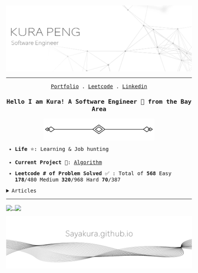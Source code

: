 
![image](./image/banner.jpg)

<hr/>

<p align="center">
  <samp>
    <a href="http://sayakura.github.io/">Portfolio</a> .
    <a href="https://leetcode.com/midokura/">Leetcode</a> .
    <a href="https://www.linkedin.com/in/kurapeng/">Linkedin</a>
  </samp>
</p>


<h3 align="center">
  <samp>
    Hello I am Kura!  
    A Software Engineer 🤖️ from the Bay Area
  </samp>
</h3>
<samp>


<p align="center">
  <img align="center" width="300px" src="./image/divider2.png" />
</p>

- **Life** ⭐: Learning & Job hunting


- **Current Project** 📘: [Algorithm](https://github.com/sayakura/AlgoCollection) 


- **Leetcode # of Problem Solved** ✅ : Total of **568**     Easy **178**/480 Medium **320**/968 Hard **70**/387
  
<details>
  <summary><samp>Articles</samp></summary>
  
- [Leetcode Contest 237](https://sayakura.github.io/posts/lcwc237/)
 
</details>
 
---
<!--
![Kura's GitHub stats](https://github-readme-stats.vercel.app/api?username=kura&show_icons=true&theme=buefy&include_all_commits=true)
-->

<a href="https://sayakura.github.io">
  <img align="center" src="https://github-readme-stats.vercel.app/api?username=kura&show_icons=true&theme=buefy&include_all_commits=true" />
  <!-- 
  github-readme-stats.vercel.app/api/wakatime?username=sayakura&theme=buefy -->
</a>

<a href="https://sayakura.github.io">
  <img align="center" src="https://github-readme-stats.vercel.app/api/top-langs/?username=sayakura&layout=compact&theme=buefy" />
</a>



![image](./image/footer_new.png)
